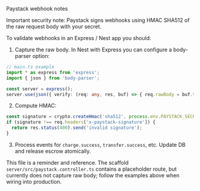 Paystack webhook notes

Important security note: Paystack signs webhooks using HMAC SHA512 of the raw request body with your secret.

To validate webhooks in an Express / Nest app you should:

1. Capture the raw body. In Nest with Express you can configure a body-parser option:

```ts
// main.ts example
import * as express from 'express';
import { json } from 'body-parser';

const server = express();
server.use(json({ verify: (req: any, res, buf) => { req.rawBody = buf.toString(); } }));
```

2. Compute HMAC:

```ts
const signature = crypto.createHmac('sha512', process.env.PAYSTACK_SECRET!).update(req.rawBody).digest('hex');
if (signature !== req.headers['x-paystack-signature']) {
  return res.status(400).send('invalid signature');
}
```

3. Process events for `charge.success`, `transfer.success`, etc. Update DB and release escrow atomically.

This file is a reminder and reference. The scaffold `server/src/paystack.controller.ts` contains a placeholder route, but currently does not capture raw body; follow the examples above when wiring into production.
